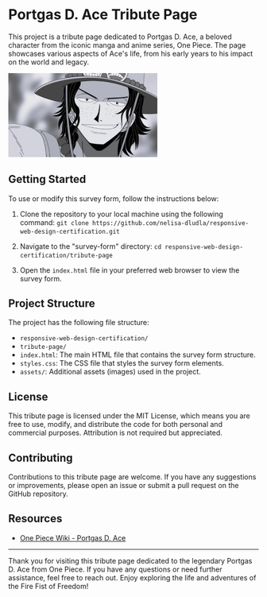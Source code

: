 # Portgas D. Ace Tribute Page

This project is a tribute page dedicated to Portgas D. Ace, a beloved character from the iconic manga and anime series, One Piece. The page showcases various aspects of Ace's life, from his early years to his impact on the world and legacy.

<img src="tribute-page/assets/ace4-bw.jpeg" alt="Portgas D. Ace" width="300">

## Getting Started

To use or modify this survey form, follow the instructions below:

1. Clone the repository to your local machine using the following command: `git clone https://github.com/nelisa-dludla/responsive-web-design-certification.git`

2. Navigate to the "survey-form" directory: `cd responsive-web-design-certification/tribute-page`

3. Open the `index.html` file in your preferred web browser to view the survey form.

## Project Structure

The project has the following file structure:

- `responsive-web-design-certification/`
- `tribute-page/`
- `index.html`: The main HTML file that contains the survey form structure.
- `styles.css`: The CSS file that styles the survey form elements.
- `assets/`: Additional assets (images) used in the project.

## License

This tribute page is licensed under the MIT License, which means you are free to use, modify, and distribute the code for both personal and commercial purposes. Attribution is not required but appreciated.

## Contributing

Contributions to this tribute page are welcome. If you have any suggestions or improvements, please open an issue or submit a pull request on the GitHub repository.

## Resources

- [One Piece Wiki - Portgas D. Ace](https://onepiece.fandom.com/wiki/Portgas_D._Ace)

---

Thank you for visiting this tribute page dedicated to the legendary Portgas D. Ace from One Piece. If you have any questions or need further assistance, feel free to reach out. Enjoy exploring the life and adventures of the Fire Fist of Freedom!

